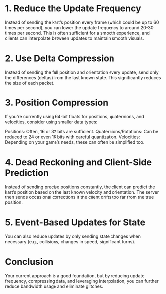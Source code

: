 # 1. Reduce the Update Frequency
Instead of sending the kart’s position every frame (which could be up to 60 times per second), you can lower the update frequency to around 20-30 times per second. This is often sufficient for a smooth experience, and clients can interpolate between updates to maintain smooth visuals.

# 2. Use Delta Compression
Instead of sending the full position and orientation every update, send only the differences (deltas) from the last known state. This significantly reduces the size of each packet.

# 3. Position Compression
If you're currently using 64-bit floats for positions, quaternions, and velocities, consider using smaller data types:

Positions: Often, 16 or 32 bits are sufficient.
Quaternions/Rotations: Can be reduced to 24 or even 16 bits with careful quantization.
Velocities: Depending on your game’s needs, these can often be simplified too.
# 4. Dead Reckoning and Client-Side Prediction
Instead of sending precise positions constantly, the client can predict the kart’s position based on the last known velocity and orientation. The server then sends occasional corrections if the client drifts too far from the true position.

# 5. Event-Based Updates for State
You can also reduce updates by only sending state changes when necessary (e.g., collisions, changes in speed, significant turns).

# Conclusion
Your current approach is a good foundation, but by reducing update frequency, compressing data, and leveraging interpolation, you can further reduce bandwidth usage and eliminate glitches.